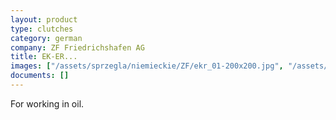 ```yaml
---
layout: product
type: clutches
category: german
company: ZF Friedrichshafen AG
title: EK-ER...
images: ["/assets/sprzegla/niemieckie/ZF/ekr_01-200x200.jpg", "/assets/sprzegla/niemieckie/ZF/ekr_02-200x200.jpg"]
documents: []
---
```

For working in oil.